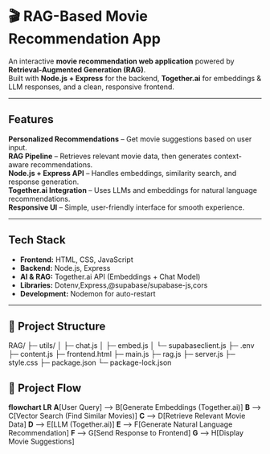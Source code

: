 # 🎬 RAG-Based Movie Recommendation App  

An interactive **movie recommendation web application** powered by **Retrieval-Augmented Generation (RAG)**.  
Built with **Node.js + Express** for the backend, **Together.ai** for embeddings & LLM responses, and a clean, responsive frontend.  

---

##  Features  
 **Personalized Recommendations** – Get movie suggestions based on user input.  
**RAG Pipeline** – Retrieves relevant movie data, then generates context-aware recommendations.  
**Node.js + Express API** – Handles embeddings, similarity search, and response generation.  
**Together.ai Integration** – Uses LLMs and embeddings for natural language recommendations.  
**Responsive UI** – Simple, user-friendly interface for smooth experience.  

---

##  Tech Stack  
- **Frontend:** HTML, CSS, JavaScript  
- **Backend:** Node.js, Express  
- **AI & RAG:** Together.ai API (Embeddings + Chat Model)  
- **Libraries:** Dotenv,Express,@supabase/supabase-js,cors  
- **Development:** Nodemon for auto-restart  

---

## 📂 Project Structure
RAG/
├─ utils/
│ ├─ chat.js
│ ├─ embed.js
│ └─ supabaseclient.js
├─ .env
├─ content.js
├─ frontend.html
├─ main.js
├─ rag.js
├─ server.js
├─ style.css
├─ package.json
└─ package-lock.json


## 🔄 Project Flow


**flowchart LR**
    **A**[User Query] --> B[Generate Embeddings (Together.ai)]
    **B** --> C[Vector Search (Find Similar Movies)]
    **C** --> D[Retrieve Relevant Movie Data]
    **D** --> E[LLM (Together.ai)]
    **E** --> F[Generate Natural Language Recommendation]
    **F** --> G[Send Response to Frontend]
    **G** --> H[Display Movie Suggestions]

